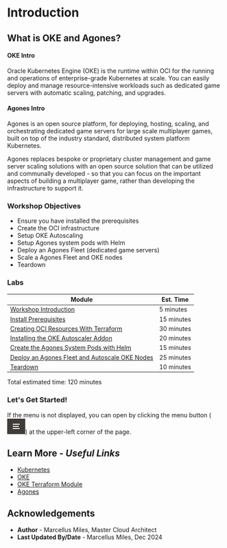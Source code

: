 # Introduction

## **What is OKE and Agones?**

#### OKE Intro

Oracle Kubernetes Engine (OKE) is the runtime within OCI for the running and operations of enterprise-grade Kubernetes at scale. You can easily deploy and manage resource-intensive workloads such as dedicated game servers with automatic scaling, patching, and upgrades.

#### Agones Intro

Agones is an open source platform, for deploying, hosting, scaling, and orchestrating dedicated game servers for large scale multiplayer games, built on top of the industry standard, distributed system platform Kubernetes.

Agones replaces bespoke or proprietary cluster management and game server scaling solutions with an open source solution that can be utilized and communally developed - so that you can focus on the important aspects of building a multiplayer game, rather than developing the infrastructure to support it.

### Workshop Objectives

* Ensure you have installed the prerequisites
* Create the OCI infrastructure
* Setup OKE Autoscaling
* Setup Agones system pods with Helm
* Deploy an Agones Fleet (dedicated game servers)
* Scale a Agones Fleet and OKE nodes
* Teardown

### Labs

| Module | Est. Time |
| --- | --- |
| [Workshop Introduction](?lab=0-workshop-introduction) | 5 minutes |
| [Install Prerequisites](?lab=1-install-prerequisites) | 15 minutes |
| [Creating OCI Resources With Terraform](?lab=2-create-infrastructure-with-terraform) | 30 minutes |
| [Installing the OKE Autoscaler Addon](?lab=3-install-oke-autoscaler-addon) | 20 minutes |
| [Create the Agones System Pods with Helm](?lab=4-create-agones-system) | 15 minutes |
| [Deploy an Agones Fleet and Autoscale OKE Nodes](?lab=5-create-scale-agones-fleet) | 25 minutes |
| [Teardown](?lab=6-teardown) | 10 minutes |

Total estimated time: 120 minutes

### **Let's Get Started!**

If the menu is not displayed, you can open by clicking the menu button (![Menu icon](./images/menu-button.png)) at the upper-left corner of the page.

## Learn More - *Useful Links*

- [Kubernetes](https://kubernetes.io/)
- [OKE](https://www.oracle.com/cloud/cloud-native/kubernetes-engine/)
- [OKE Terraform Module](https://github.com/oracle-terraform-modules/terraform-oci-oke)
- [Agones](https://agones.dev/site/docs/)

## **Acknowledgements**

 - **Author** - Marcellus Miles, Master Cloud Architect
 - **Last Updated By/Date** - Marcellus Miles, Dec 2024